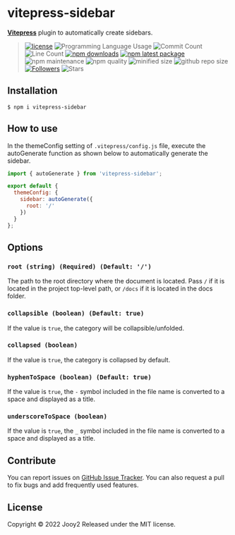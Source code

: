 # vitepress-sidebar

**[Vitepress](https://vitepress.vuejs.org)** plugin to automatically create sidebars.

> [![license](https://img.shields.io/badge/license-MIT-blue.svg)](https://github.com/jooy2/vitepress-sidebar/blob/master/LICENSE) ![Programming Language Usage](https://img.shields.io/github/languages/top/jooy2/vitepress-sidebar) ![Commit Count](https://img.shields.io/github/commit-activity/y/jooy2/vitepress-sidebar) ![Line Count](https://img.shields.io/tokei/lines/github/jooy2/vitepress-sidebar) [![npm downloads](https://img.shields.io/npm/dm/vitepress-sidebar.svg)](https://www.npmjs.com/package/vitepress-sidebar) [![npm latest package](https://img.shields.io/npm/v/vitepress-sidebar/latest.svg)](https://www.npmjs.com/package/vitepress-sidebar) ![npm maintenance](https://img.shields.io/npms-io/maintenance-score/vitepress-sidebar) ![npm quality](https://img.shields.io/npms-io/quality-score/vitepress-sidebar) ![minified size](https://img.shields.io/bundlephobia/min/vitepress-sidebar) ![github repo size](https://img.shields.io/github/repo-size/jooy2/vitepress-sidebar) [![Followers](https://img.shields.io/github/followers/jooy2?style=social)](https://github.com/jooy2) ![Stars](https://img.shields.io/github/stars/jooy2/vitepress-sidebar?style=social)

## Installation

```shell
$ npm i vitepress-sidebar
```

## How to use

In the themeConfig setting of `.vitepress/config.js` file, execute the autoGenerate function as shown below to automatically generate the sidebar.

```javascript
import { autoGenerate } from 'vitepress-sidebar';

export default {
  themeConfig: {
    sidebar: autoGenerate({
      root: '/'
    })
  }
};
```

## Options

### `root (string) (Required) (Default: '/')`

The path to the root directory where the document is located. Pass `/` if it is located in the project top-level path, or `/docs` if it is located in the docs folder.

### `collapsible (boolean) (Default: true)`

If the value is `true`, the category will be collapsible/unfolded.

### `collapsed (boolean)`

If the value is `true`, the category is collapsed by default.

### `hyphenToSpace (boolean) (Default: true)`

If the value is `true`, the `-` symbol included in the file name is converted to a space and displayed as a title.

### `underscoreToSpace (boolean)`

If the value is `true`, the `_` symbol included in the file name is converted to a space and displayed as a title.

## Contribute

You can report issues on [GitHub Issue Tracker](https://github.com/jooy2/vitepress-sidebar/issues). You can also request a pull to fix bugs and add frequently used features.

## License

Copyright © 2022 Jooy2 Released under the MIT license.
